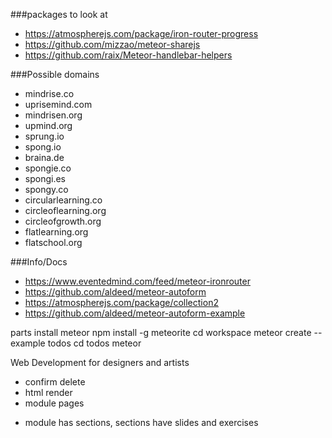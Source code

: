 ###packages to look at

* https://atmospherejs.com/package/iron-router-progress
* https://github.com/mizzao/meteor-sharejs
* https://github.com/raix/Meteor-handlebar-helpers

###Possible domains 

* mindrise.co
* uprisemind.com
* mindrisen.org
* upmind.org
* sprung.io
* spong.io
* braina.de
* spongie.co
* spongi.es
* spongy.co
* circularlearning.co
* circleoflearning.org
* circleofgrowth.org
* flatlearning.org
* flatschool.org


###Info/Docs

* https://www.eventedmind.com/feed/meteor-ironrouter
* https://github.com/aldeed/meteor-autoform
* https://atmospherejs.com/package/collection2
* https://github.com/aldeed/meteor-autoform-example

parts install meteor
npm install -g meteorite
cd workspace
meteor create --example todos 
cd todos
meteor

Web Development for designers and artists

* confirm delete
* html render
* module pages

- module has sections, sections have slides and exercises
